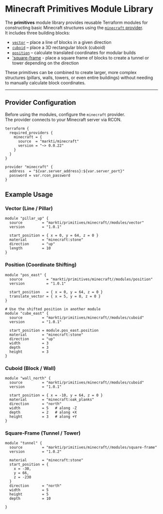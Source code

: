 # Minecraft Primitives Module Library

The **primitives** module library provides reusable Terraform modules for constructing basic Minecraft structures using the [`minecraft` provider](https://registry.terraform.io/providers/markti/minecraft/latest).  
It includes three building blocks:

- [`vector`](./modules/vector) – place a line of blocks in a given direction
- [`cuboid`](./modules/cuboid) – place a 3D rectangular block (cuboid)
- [`position`](./modules/position) – calculate translated coordinates for modular builds
- ['square-frame](./modules/square-frame) - place a square frame of blocks to create a tunnel or tower depending on the direction

These primitives can be combined to create larger, more complex structures (pillars, walls, towers, or even entire buildings) without needing to manually calculate block coordinates.

---

## Provider Configuration

Before using the modules, configure the `minecraft` provider.  
The provider connects to your Minecraft server via RCON.

```hcl
terraform {
  required_providers {
    minecraft = {
      source  = "markti/minecraft"
      version = "~> 0.0.22"
    }
  }
}

provider "minecraft" {
  address  = "${var.server_address}:${var.server_port}"
  password = var.rcon_password
}
```

## Example Usage

### Vector (Line / Pillar)

```hcl
module "pillar_up" {
  source         = "markti/primitives/minecraft//modules/vector"
  version        = "1.0.1"

  start_position = { x = 0, y = 64, z = 0 }
  material       = "minecraft:stone"
  direction      = "up"
  length         = 10
}
```

### Position (Coordinate Shifting)

```hcl
module "pos_east" {
  source           = "markti/primitives/minecraft//modules/position"
  version          = "1.0.1"

  start_position   = { x = 0, y = 64, z = 0 }
  translate_vector = { x = 5, y = 0, z = 0 }
}

# Use the shifted position in another module
module "cube_east" {
  source         = "markti/primitives/minecraft//modules/cuboid"
  version        = "1.0.1"

  start_position = module.pos_east.position
  material       = "minecraft:stone"
  direction      = "up"
  width          = 3
  depth          = 3
  height         = 3
}
```

### Cuboid (Block / Wall)

```hcl
module "wall_north" {
  source         = "markti/primitives/minecraft//modules/cuboid"
  version        = "1.0.1"

  start_position = { x = -10, y = 64, z = 0 }
  material       = "minecraft:oak_planks"
  direction      = "north"
  width          = 5   # along -Z
  depth          = 2   # along +X
  height         = 3   # along +Y
}
```

### Square-Frame (Tunnel / Tower)

```hcl
module "tunnel" {
  source         = "markti/primitives/minecraft//modules/square-frame"
  version        = "1.0.2"

  material       = "minecraft:stone"
  start_position = { 
    x = -30, 
    y = 66, 
    z = -230 
  }
  direction      = "north"
  width          = 5
  height         = 5
  depth          = 10

}
```